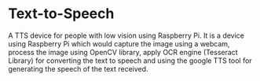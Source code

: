 # Text-to-Speech
A TTS device for people with low vision using Raspberry Pi.
It is a device using Raspberry Pi which would capture the image using a webcam, process the image using OpenCV library, apply OCR engine (Tesseract Library) for converting the text to speech and using the google TTS tool for generating the speech of the text received.
